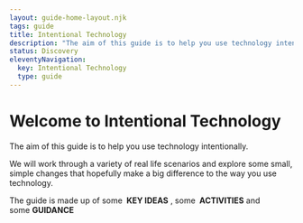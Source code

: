 ```yaml
---
layout: guide-home-layout.njk
tags: guide
title: Intentional Technology
description: "The aim of this guide is to help you use technology intentionally.  We will work through a variety of real life scenarios and explore some small, simple changes that hopefully make a big difference to the way you use technology."
status: Discovery
eleventyNavigation:
  key: Intentional Technology
  type: guide
---
```


<h1>Welcome to Intentional Technology</h1>

<p class="lead">The aim of this guide is to help you use technology intentionally.</p>

We will work through a variety of real life scenarios and explore some small, simple changes that hopefully make a big difference to the way you use technology.

<p>The guide is made up of some <span class="text-dark display-6"><strong><i class="bi bi-lightbulb-fill"></i>&nbsp;KEY IDEAS</strong></span>&nbsp;, some <span class="text-dark display-6"><strong><i class="bi bi-heart-pulse"></i>&nbsp;ACTIVITIES</strong></span> and some&nbsp;<span class="text-dark display-6"><strong><i class="bi bi-compass"></i>GUIDANCE</strong></span></p>




